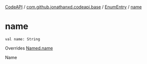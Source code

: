 [CodeAPI](../../index.md) / [com.github.jonathanxd.codeapi.base](../index.md) / [EnumEntry](index.md) / [name](.)

# name

`val name: String`

Overrides [Named.name](../-named/name.md)

Name

